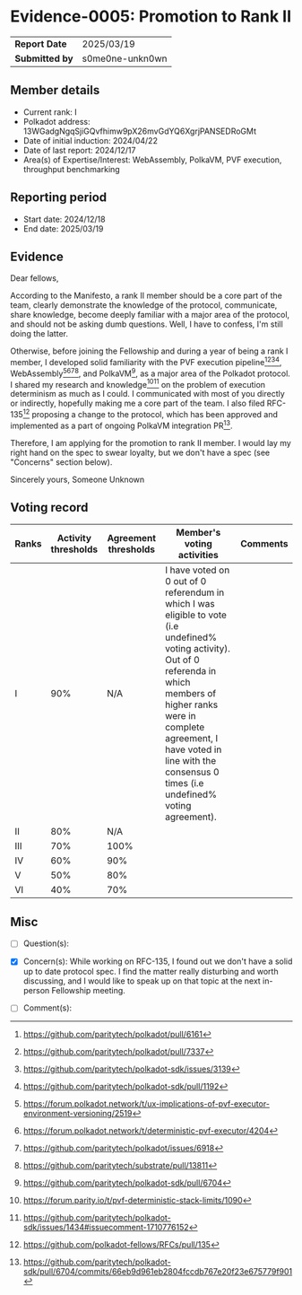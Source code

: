 # Evidence-0005: Promotion to Rank II

|                 |                      |
| --------------- | ---------------------|
| **Report Date** | 2025/03/19           |
| **Submitted by**| s0me0ne-unkn0wn      |


## Member details

- Current rank: I
- Polkadot address: 13WGadgNgqSjiGQvfhimw9pX26mvGdYQ6XgrjPANSEDRoGMt
- Date of initial induction: 2024/04/22
- Date of last report: 2024/12/17
- Area(s) of Expertise/Interest: WebAssembly, PolkaVM, PVF execution, throughput benchmarking

## Reporting period

- Start date: 2024/12/18
- End date: 2025/03/19

## Evidence

Dear fellows,

According to the Manifesto, a rank II member should be a core part of the team, clearly demonstrate the knowledge of the protocol, communicate, share knowledge, become deeply familiar with a major area of the protocol, and should not be asking dumb questions. Well, I have to confess, I'm still doing the latter.

Otherwise, before joining the Fellowship and during a year of being a rank I member, I developed solid familiarity with the PVF execution pipeline[^6161][^98][^3139][^1192], WebAssembly[^nok][^exec][^6918][^13811], and PolkaVM[^10], as a major area of the Polkadot protocol. I shared my research and knowledge[^sl][^1343] on the problem of execution determinism as much as I could. I communicated with most of you directly or indirectly, hopefully making me a core part of the team. I also filed RFC-135[^135] proposing a change to the protocol, which has been approved and implemented as a part of ongoing PolkaVM integration PR[^pvm].

Therefore, I am applying for the promotion to rank II member. I would lay my right hand on the spec to swear loyalty, but we don't have a spec (see "Concerns" section below).

Sincerely yours,
Someone Unknown


[^98]: https://github.com/paritytech/polkadot/pull/7337
[^3139]: https://github.com/paritytech/polkadot-sdk/issues/3139
[^sl]: https://forum.parity.io/t/pvf-deterministic-stack-limits/1090
[^nok]: https://forum.polkadot.network/t/ux-implications-of-pvf-executor-environment-versioning/2519
[^exec]: https://forum.polkadot.network/t/deterministic-pvf-executor/4204
[^10]: https://github.com/paritytech/polkadot-sdk/pull/6704
[^6161]: https://github.com/paritytech/polkadot/pull/6161
[^1343]: https://github.com/paritytech/polkadot-sdk/issues/1434#issuecomment-1710776152
[^1192]: https://github.com/paritytech/polkadot-sdk/pull/1192
[^6918]: https://github.com/paritytech/polkadot/issues/6918
[^13811]: https://github.com/paritytech/substrate/pull/13811
[^135]: https://github.com/polkadot-fellows/RFCs/pull/135
[^pvm]: https://github.com/paritytech/polkadot-sdk/pull/6704/commits/66eb9d961eb2804fccdb767e20f23e675779f901

## Voting record

|  Ranks | Activity thresholds | Agreement thresholds | Member's voting activities | Comments |
|---|---|---|---|---|
|I  |90%   |N/A   | I have voted on 0 out of 0 referendum in which I was eligible to vote (i.e undefined% voting activity). Out of 0 referenda in which members of higher ranks were in complete agreement, I have voted in line with the consensus 0 times (i.e undefined% voting agreement).  |  |
|II |80%   |N/A   |   |  |
|III|70%   |100%  |   |  |
|IV |60%   |90%   |   |  |
|V  |50%   |80%   |   |  |
|VI |40%   |70%   |   |  |


## Misc

- [ ] Question(s): 

- [x] Concern(s): 
While working on RFC-135, I found out we don't have a solid up to date protocol spec. I find the matter really disturbing and worth discussing, and I would like to speak up on that topic at the next in-person Fellowship meeting.

- [ ] Comment(s): 
